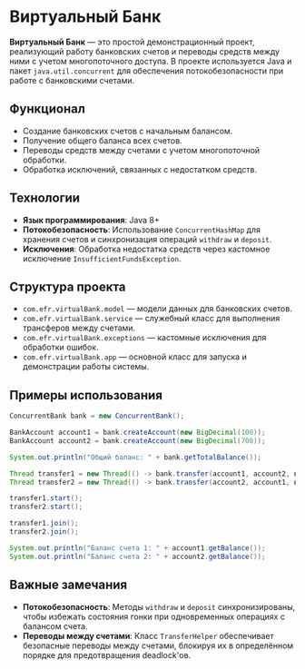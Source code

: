 
# Виртуальный Банк

**Виртуальный Банк** — это простой демонстрационный проект, реализующий работу банковских счетов и переводы средств между ними с учетом многопоточного доступа. В проекте используется Java и пакет `java.util.concurrent` для обеспечения потокобезопасности при работе с банковскими счетами.

## Функционал

- Создание банковских счетов с начальным балансом.
- Получение общего баланса всех счетов.
- Переводы средств между счетами с учетом многопоточной обработки.
- Обработка исключений, связанных с недостатком средств.

## Технологии

- **Язык программирования**: Java 8+
- **Потокобезопасность**: Использование `ConcurrentHashMap` для хранения счетов и синхронизация операций `withdraw` и `deposit`.
- **Исключения**: Обработка недостатка средств через кастомное исключение `InsufficientFundsException`.

## Структура проекта

- `com.efr.virtualBank.model` — модели данных для банковских счетов.
- `com.efr.virtualBank.service` — служебный класс для выполнения трансферов между счетами.
- `com.efr.virtualBank.exceptions` — кастомные исключения для обработки ошибок.
- `com.efr.virtualBank.app` — основной класс для запуска и демонстрации работы системы.

## Примеры использования

```java
ConcurrentBank bank = new ConcurrentBank();

BankAccount account1 = bank.createAccount(new BigDecimal(100));
BankAccount account2 = bank.createAccount(new BigDecimal(700));

System.out.println("Общий баланс: " + bank.getTotalBalance());

Thread transfer1 = new Thread(() -> bank.transfer(account1, account2, new BigDecimal(100)));
Thread transfer2 = new Thread(() -> bank.transfer(account2, account1, new BigDecimal(50)));

transfer1.start();
transfer2.start();

transfer1.join();
transfer2.join();

System.out.println("Баланс счета 1: " + account1.getBalance());
System.out.println("Баланс счета 2: " + account2.getBalance());
```

## Важные замечания

- **Потокобезопасность**: Методы `withdraw` и `deposit` синхронизированы, чтобы избежать состояния гонки при одновременных операциях с балансом счета.
- **Переводы между счетами**: Класс `TransferHelper` обеспечивает безопасные переводы между счетами, блокируя их в определённом порядке для предотвращения deadlock'ов.